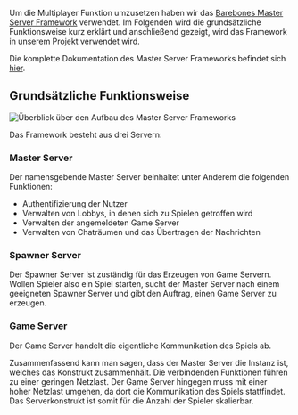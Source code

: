 Um die Multiplayer Funktion umzusetzen haben wir das [Barebones Master Server Framework](https://github.com/alvyxaz/barebones-masterserver) verwendet. Im Folgenden wird die grundsätzliche Funktionsweise kurz erklärt und anschließend gezeigt, wird das Framework in unserem Projekt verwendet wird.

Die komplette Dokumentation des  Master Server Frameworks befindet sich [hier](https://github.com/alvyxaz/barebones-masterserver/wiki).

## Grundsätzliche Funktionsweise
![Überblick über den Aufbau des Master Server Frameworks](https://github.com/K0bin/SWT-P_SS_19_Learn/blob/master/BilderWiki/AuthLobbyChat/AuthLobbyChat_01.png)

Das Framework besteht aus drei Servern:

### Master Server
Der namensgebende Master Server beinhaltet unter Anderem die folgenden Funktionen:
- Authentifizierung der Nutzer
- Verwalten von Lobbys, in denen sich zu Spielen getroffen wird
- Verwalten der angemeldeten Game Server
- Verwalten von Chaträumen und das Übertragen der Nachrichten

### Spawner Server
Der Spawner Server ist zuständig für das Erzeugen von Game Servern. Wollen Spieler also ein Spiel starten, sucht der Master Server nach einem geeigneten Spawner Server und gibt den Auftrag, einen Game Server zu erzeugen.

### Game Server
Der Game Server handelt die eigentliche Kommunikation des Spiels ab. 

Zusammenfassend kann man sagen, dass der Master Server die Instanz ist, welches das Konstrukt zusammenhält. Die verbindenden Funktionen führen zu einer geringen Netzlast. Der Game Server hingegen muss mit einer hoher Netzlast umgehen, da dort die Kommunikation des Spiels stattfindet. Das Serverkonstrukt ist somit für die Anzahl der Spieler skalierbar.